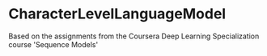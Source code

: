 # CharacterLevelLanguageModel


Based on the assignments from the Coursera Deep Learning Specialization course 'Sequence Models' 
